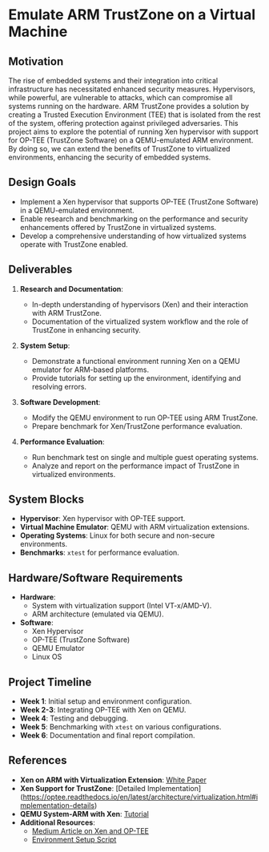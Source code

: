 # Emulate ARM TrustZone on a Virtual Machine

## Motivation
The rise of embedded systems and their integration into critical infrastructure has necessitated enhanced security measures. Hypervisors, while powerful, are vulnerable to attacks, which can compromise all systems running on the hardware. ARM TrustZone provides a solution by creating a Trusted Execution Environment (TEE) that is isolated from the rest of the system, offering protection against privileged adversaries. This project aims to explore the potential of running Xen hypervisor with support for OP-TEE (TrustZone Software) on a QEMU-emulated ARM environment. By doing so, we can extend the benefits of TrustZone to virtualized environments, enhancing the security of embedded systems.

## Design Goals
- Implement a Xen hypervisor that supports OP-TEE (TrustZone Software) in a QEMU-emulated environment.
- Enable research and benchmarking on the performance and security enhancements offered by TrustZone in virtualized systems.
- Develop a comprehensive understanding of how virtualized systems operate with TrustZone enabled.

## Deliverables
1. **Research and Documentation**:
   - In-depth understanding of hypervisors (Xen) and their interaction with ARM TrustZone.
   - Documentation of the virtualized system workflow and the role of TrustZone in enhancing security.
   
2. **System Setup**:
   - Demonstrate a functional environment running Xen on a QEMU emulator for ARM-based platforms.
   - Provide tutorials for setting up the environment, identifying and resolving errors.
   
3. **Software Development**:
   - Modify the QEMU environment to run OP-TEE using ARM TrustZone.
   - Prepare benchmark for Xen/TrustZone performance evaluation.
   
4. **Performance Evaluation**:
   - Run benchmark test on single and multiple guest operating systems.
   - Analyze and report on the performance impact of TrustZone in virtualized environments.

## System Blocks
- **Hypervisor**: Xen hypervisor with OP-TEE support.
- **Virtual Machine Emulator**: QEMU with ARM virtualization extensions.
- **Operating Systems**: Linux for both secure and non-secure environments.
- **Benchmarks**: `xtest` for performance evaluation.

## Hardware/Software Requirements
- **Hardware**: 
  - System with virtualization support (Intel VT-x/AMD-V).
  - ARM architecture (emulated via QEMU).
- **Software**:
  - Xen Hypervisor
  - OP-TEE (TrustZone Software)
  - QEMU Emulator
  - Linux OS

## Project Timeline
- **Week 1**: Initial setup and environment configuration.
- **Week 2-3**: Integrating OP-TEE with Xen on QEMU.
- **Week 4**: Testing and debugging.
- **Week 5**: Benchmarking with `xtest` on various configurations.
- **Week 6**: Documentation and final report compilation.

## References
- **Xen on ARM with Virtualization Extension**: [White Paper](https://wiki.xenproject.org/wiki/Xen_ARM_with_Virtualization_Extensions_whitepaper)
- **Xen Support for TrustZone**: [Detailed Implementation]
(https://optee.readthedocs.io/en/latest/architecture/virtualization.html#implementation-details)
- **QEMU System-ARM with Xen**: [Tutorial](https://wiki.xenproject.org/wiki/Xen_ARM_with_Virtualization_Extensions/qemu-system-aarch64)
- **Additional Resources**:
  - [Medium Article on Xen and OP-TEE](https://medium.com/@denisobrezkov/xen-on-arm-and-qemu-1654f24de2f5)
  - [Environment Setup Script](https://gist.github.com/stewdk/110f43e0cc1d905fc6ed4c7e10d8d35e)

